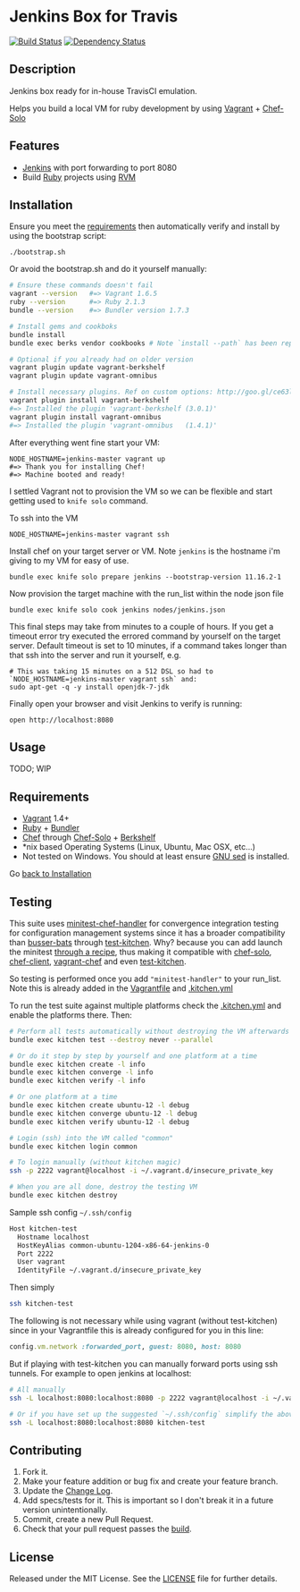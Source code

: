 # Jenkins Box for Travis

[![Build Status][BS img]][Build Status]
[![Dependency Status][DS img]][Dependency Status]

## Description

Jenkins box ready for in-house TravisCI emulation.

Helps you build a local VM for ruby development by using [Vagrant][] + [Chef-Solo][]

## Features

- [Jenkins][] with port forwarding to port 8080
- Build [Ruby][] projects using [RVM][]

## Installation

Ensure you meet the [requirements](#requirements) then automatically verify and install by using the bootstrap script:

    ./bootstrap.sh

Or avoid the bootstrap.sh and do it yourself manually:

```sh
# Ensure these commands doesn't fail
vagrant --version   #=> Vagrant 1.6.5
ruby --version      #=> Ruby 2.1.3
bundle --version    #=> Bundler version 1.7.3

# Install gems and cookboks
bundle install
bundle exec berks vendor cookbooks # Note `install --path` has been replaced with `vendor` as of berkshelf >= 3

# Optional if you already had on older version
vagrant plugin update vagrant-berkshelf
vagrant plugin update vagrant-omnibus

# Install necessary plugins. Ref on custom options: http://goo.gl/ce63lQ and http://goo.gl/gqMXbn
vagrant plugin install vagrant-berkshelf
#=> Installed the plugin 'vagrant-berkshelf (3.0.1)'
vagrant plugin install vagrant-omnibus
#=> Installed the plugin 'vagrant-omnibus   (1.4.1)'
```

After everything went fine start your VM:

    NODE_HOSTNAME=jenkins-master vagrant up
    #=> Thank you for installing Chef!
    #=> Machine booted and ready!

I settled Vagrant not to provision the VM so we can be flexible and start getting used to `knife solo` command.

To ssh into the VM

    NODE_HOSTNAME=jenkins-master vagrant ssh

Install chef on your target server or VM. Note `jenkins` is the hostname i'm giving to my VM for easy of use.

    bundle exec knife solo prepare jenkins --bootstrap-version 11.16.2-1

Now provision the target machine with the run_list within the node json file

    bundle exec knife solo cook jenkins nodes/jenkins.json

This final steps may take from minutes to a couple of hours. If you get a timeout error try executed the errored command by yourself on the target server. Default timeout is set to 10 minutes, if a command takes longer than that ssh into the server and run it yourself, e.g.

    # This was taking 15 minutes on a 512 DSL so had to `NODE_HOSTNAME=jenkins-master vagrant ssh` and:
    sudo apt-get -q -y install openjdk-7-jdk

Finally open your browser and visit Jenkins to verify is running:

    open http://localhost:8080

## Usage

TODO; WIP

## Requirements

- [Vagrant][] 1.4+
- [Ruby][] + [Bundler][]
- [Chef][] through [Chef-Solo][] + [Berkshelf][]
- *nix based Operating Systems (Linux, Ubuntu, Mac OSX, etc...)
- Not tested on Windows. You should at least ensure [GNU sed][] is installed.

Go [back to Installation](#installation)

## Testing

This suite uses [minitest-chef-handler][] for convergence integration testing for configuration management systems since it has a broader compatibility than [busser-bats][] through [test-kitchen][]. Why? because you can add launch the minitest [through a recipe][minitest-chef-handler#usage], thus making it compatible with [chef-solo][Chef-Solo], [chef-client][], [vagrant-chef][] and even [test-kitchen][].

So testing is performed once you add `"minitest-handler"` to your run_list. Note this is already added in the [Vagrantfile](Vagrantfile#L49) and [.kitchen.yml](.kitchen.yml#L36)

To run the test suite against multiple platforms check the [.kitchen.yml](.kitchen.yml) and enable the platforms there.
Then:

```bash
# Perform all tests automatically without destroying the VM afterwards
bundle exec kitchen test --destroy never --parallel

# Or do it step by step by yourself and one platform at a time
bundle exec kitchen create -l info
bundle exec kitchen converge -l info
bundle exec kitchen verify -l info

# Or one platform at a time
bundle exec kitchen create ubuntu-12 -l debug
bundle exec kitchen converge ubuntu-12 -l debug
bundle exec kitchen verify ubuntu-12 -l debug

# Login (ssh) into the VM called "common"
bundle exec kitchen login common

# To login manually (without kitchen magic)
ssh -p 2222 vagrant@localhost -i ~/.vagrant.d/insecure_private_key

# When you are all done, destroy the testing VM
bundle exec kitchen destroy
```

Sample ssh config `~/.ssh/config`

```bash
Host kitchen-test
  Hostname localhost
  HostKeyAlias common-ubuntu-1204-x86-64-jenkins-0
  Port 2222
  User vagrant
  IdentityFile ~/.vagrant.d/insecure_private_key
```

Then simply

```bash
ssh kitchen-test
```

The following is not necessary while using vagrant (without test-kitchen) since in your Vagrantfile this is already configured for you in this line:

```ruby
config.vm.network :forwarded_port, guest: 8080, host: 8080
```

But if playing with test-kitchen you can manually forward ports using ssh tunnels. For example to open jenkins at localhost:

```bash
# All manually
ssh -L localhost:8080:localhost:8080 -p 2222 vagrant@localhost -i ~/.vagrant.d/insecure_private_key

# Or if you have set up the suggested `~/.ssh/config` simplify the above line into this:
ssh -L localhost:8080:localhost:8080 kitchen-test
```

## Contributing

1. Fork it.
2. Make your feature addition or bug fix and create your feature branch.
3. Update the [Change Log][].
3. Add specs/tests for it. This is important so I don't break it in a future version unintentionally.
4. Commit, create a new Pull Request.
5. Check that your pull request passes the [build][travis pull requests].

## License

Released under the MIT License. See the [LICENSE][] file for further details.


[Jenkins]:    http://jenkins-ci.org/
[Vagrant]:    http://www.vagrantup.com/
[Bundler]:    http://bundler.io/
[Chef]:       http://www.opscode.com/chef/
[Chef-Solo]:  http://docs.vagrantup.com/v2/provisioning/chef_solo.html
[Berkshelf]:  http://berkshelf.com/
[Ruby]:       http://www.ruby-lang.org/
[RVM]:        http://rvm.io/
[GNU sed]:    http://gnuwin32.sourceforge.net/packages/sed.htm
[LICENSE]: LICENSE.md

[Change Log]: CHANGELOG.md

<!-- [RubyGems]: https://rubygems.org/gems/jenkins-box -->
<!-- [Documentation]: http://rubydoc.info/gems/jenkins-box -->
[Source]: https://github.com/elgalu/jenkins-box
[Bugtracker]: https://github.com/elgalu/jenkins-box/issues

[travis pull requests]: https://travis-ci.org/elgalu/jenkins-box/pull_requests

<!-- [Gem Version]: https://rubygems.org/gems/jenkins-box -->
[Build Status]: https://travis-ci.org/elgalu/jenkins-box
[Dependency Status]: https://gemnasium.com/elgalu/jenkins-box
[Code Climate]: https://codeclimate.com/github/elgalu/jenkins-box
<!-- [Coverage Status]: https://coveralls.io/r/elgalu/jenkins-box -->

<!-- [GV img]: https://badge.fury.io/rb/jenkins-box.png -->
[BS img]: https://travis-ci.org/elgalu/jenkins-box.png
[DS img]: https://gemnasium.com/elgalu/jenkins-box.png
[CC img]: https://codeclimate.com/github/elgalu/jenkins-box.png
<!-- [CS img]: https://coveralls.io/repos/elgalu/jenkins-box/badge.png?branch=master -->

[test-kitchen]: https://github.com/test-kitchen/test-kitchen
[minitest-chef-handler]: https://github.com/calavera/minitest-chef-handler
[busser-bats]: https://github.com/test-kitchen/busser-bats
[minitest-chef-handler#usage]: https://github.com/calavera/minitest-chef-handler#usage
[chef-client]: http://docs.opscode.com/chef_client.html
[vagrant-chef]: http://docs.vagrantup.com/v2/provisioning/chef_solo.html
